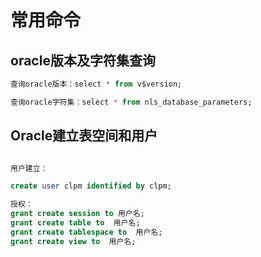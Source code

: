 # 常用命令



## oracle版本及字符集查询

```SQL
查询oracle版本：select * from v$version;

查询oracle字符集：select * from nls_database_parameters;
```

## Oracle建立表空间和用户         

```sql

用户建立：

create user clpm identified by clpm;

授权：
grant create session to 用户名;
grant create table to  用户名;
grant create tablespace to  用户名;
grant create view to  用户名;
```
